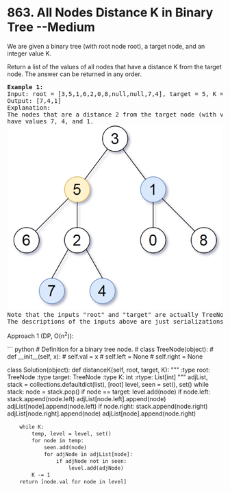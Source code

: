 <h1> 863. All Nodes Distance K in Binary Tree --Medium</h1> 
<p>We are given a binary tree (with root node root), a target node, and an integer value K.</p>
<p>Return a list of the values of all nodes that have a distance K from the target node.  The answer can be returned in any order.</p>

<pre>
<b>Example 1:</b>
Input: root = [3,5,1,6,2,0,8,null,null,7,4], target = 5, K = 2
Output: [7,4,1]
Explanation:
The nodes that are a distance 2 from the target node (with value 5)
have values 7, 4, and 1.
<img src = "../pic/NodeKDistance.png" >
Note that the inputs "root" and "target" are actually TreeNodes.
The descriptions of the inputs above are just serializations of these objects.
</pre>

<p>Approach 1 (DP, O(n<sup>2</sup>)):</p>
``` python
# Definition for a binary tree node.
# class TreeNode(object):
#     def __init__(self, x):
#         self.val = x
#         self.left = None
#         self.right = None

class Solution(object):
    def distanceK(self, root, target, K):
        """
        :type root: TreeNode
        :type target: TreeNode
        :type K: int
        :rtype: List[int]
        """
        adjList, stack = collections.defaultdict(list), [root]
        level, seen = set(), set()
        while stack:
            node = stack.pop()
            if node == target:
                level.add(node)
            if node.left:
                stack.append(node.left)
                adjList[node.left].append(node)
                adjList[node].append(node.left)
            if node.right:
                stack.append(node.right)
                adjList[node.right].append(node)
                adjList[node].append(node.right)

        while K:
            temp, level = level, set()
            for node in temp:
                seen.add(node)
                for adjNode in adjList[node]:
                    if adjNode not in seen:
                        level.add(adjNode)
            K -= 1
        return [node.val for node in level]
```